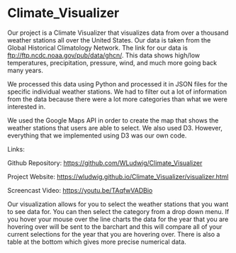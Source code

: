 # Climate_Visualizer

Our project is a Climate Visualizer that visualizes data from over a thousand weather stations all over the United States.  Our data is taken from the Global Historical Climatology Network.  The link for our data is ftp://ftp.ncdc.noaa.gov/pub/data/ghcn/.  This data shows high/low temperatures, precipitation, pressure, wind, and much more going back many years.

We processed this data using Python and processed it in JSON files for the specific individual weather stations.  We had to filter out a lot of information from the data because there were a lot more categories than what we were interested in.

We used the Google Maps API in order to create the map that shows the weather stations that users are able to select.  We also used D3.  However, everything that we implemented using D3 was our own code.

Links:

Github Repository: https://github.com/WLudwig/Climate_Visualizer

Project Website: https://wludwig.github.io/Climate_Visualizer/visualizer.html

Screencast Video: https://youtu.be/TAqfwVADBio


Our visualization allows for you to select the weather stations that you want to see data for.  You can then select the category from a drop down menu.  If you hover your mouse over the line charts the data for the year that you are hovering over will be sent to the barchart and this will compare all of your current selections for the year that you are hovering over.  There is also a table at the bottom which gives more precise numerical data.
